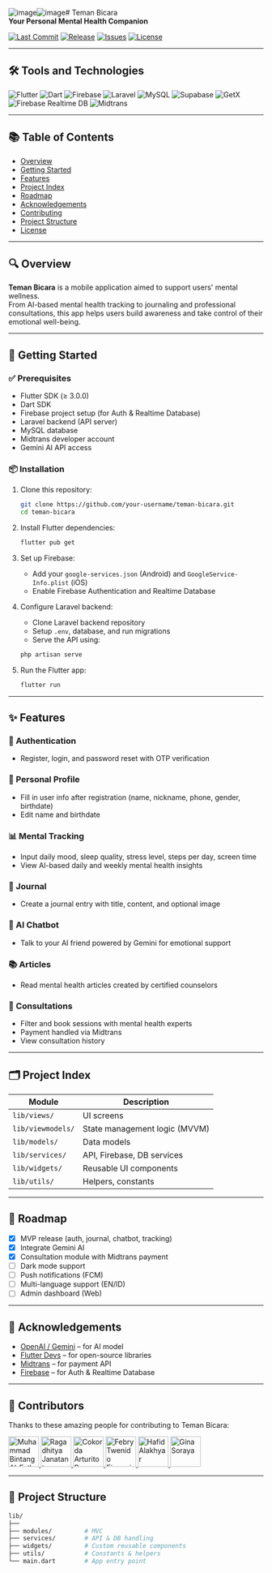 ![image](https://github.com/user-attachments/assets/5f5e72b2-84cb-4f83-ab70-0b8fac66820f)![image](https://github.com/user-attachments/assets/a7e09285-6e27-4749-9f0e-4e7a8dd8a9b9)# Teman Bicara  
**Your Personal Mental Health Companion**  

[![Last Commit](https://img.shields.io/github/last-commit/alfathoshi/temanbicara?color=blue)](https://github.com/alfathoshi/temanbicara/commits/main)
[![Release](https://img.shields.io/github/v/release/alfathoshi/temanbicara?color=green)](https://github.com/alfathoshi/temanbicara/releases)
[![Issues](https://img.shields.io/github/issues/alfathoshi/temanbicara)](https://github.com/alfathoshi/temanbicara/issues)
[![License](https://img.shields.io/github/license/alfathoshi/temanbicara)](LICENSE)

---

## 🛠️ Tools and Technologies

<p align="left"> <img alt="Flutter" src="https://img.shields.io/badge/Flutter-02569B?style=for-the-badge&logo=flutter&logoColor=white"/> <img alt="Dart" src="https://img.shields.io/badge/Dart-0175C2?style=for-the-badge&logo=dart&logoColor=white"/> <img alt="Firebase" src="https://img.shields.io/badge/Firebase-FFCA28?style=for-the-badge&logo=firebase&logoColor=black"/> <img alt="Laravel" src="https://img.shields.io/badge/Laravel-FF2D20?style=for-the-badge&logo=laravel&logoColor=white"/> <img alt="MySQL" src="https://img.shields.io/badge/MySQL-4479A1?style=for-the-badge&logo=mysql&logoColor=white"/> <img alt="Supabase" src="https://img.shields.io/badge/Supabase-3ECF8E?style=for-the-badge&logo=supabase&logoColor=white"/> <img alt="GetX" src="https://img.shields.io/badge/GetX-68D391?style=for-the-badge&logo=github&logoColor=white"/> <img alt="Firebase Realtime DB" src="https://img.shields.io/badge/Firebase_Realtime_DB-FFCA28?style=for-the-badge&logo=firebase&logoColor=black"/> <img alt="Midtrans" src="https://img.shields.io/badge/Midtrans-0086C3?style=for-the-badge&logo=google-pay&logoColor=white"/> </p>

---

## 📚 Table of Contents

- [Overview](#-overview)  
- [Getting Started](#-getting-started)  
- [Features](#-features)  
- [Project Index](#-project-index)  
- [Roadmap](#-roadmap)  
- [Acknowledgements](#-acknowledgements)  
- [Contributing](#-contributing)  
- [Project Structure](#-project-structure)  
- [License](#-license)  

---

## 🔍 Overview

**Teman Bicara** is a mobile application aimed to support users' mental wellness.  
From AI-based mental health tracking to journaling and professional consultations, this app helps users build awareness and take control of their emotional well-being.

---

## 🚀 Getting Started

### ✅ Prerequisites

- Flutter SDK (≥ 3.0.0)  
- Dart SDK  
- Firebase project setup (for Auth & Realtime Database)  
- Laravel backend (API server)  
- MySQL database  
- Midtrans developer account  
- Gemini AI API access  

### 📦 Installation

1. Clone this repository:

    ```bash
    git clone https://github.com/your-username/teman-bicara.git
    cd teman-bicara
    ```

2. Install Flutter dependencies:

    ```bash
    flutter pub get
    ```

3. Set up Firebase:

    - Add your `google-services.json` (Android) and `GoogleService-Info.plist` (iOS)  
    - Enable Firebase Authentication and Realtime Database  

4. Configure Laravel backend:

    - Clone Laravel backend repository  
    - Setup `.env`, database, and run migrations  
    - Serve the API using:

    ```bash
    php artisan serve
    ```

5. Run the Flutter app:

    ```bash
    flutter run
    ```

---

## ✨ Features

### 🔐 Authentication

- Register, login, and password reset with OTP verification  

### 👤 Personal Profile

- Fill in user info after registration (name, nickname, phone, gender, birthdate)  
- Edit name and birthdate  

### 📊 Mental Tracking

- Input daily mood, sleep quality, stress level, steps per day, screen time  
- View AI-based daily and weekly mental health insights  

### 📓 Journal

- Create a journal entry with title, content, and optional image  

### 🤖 AI Chatbot

- Talk to your AI friend powered by Gemini for emotional support  

### 📚 Articles

- Read mental health articles created by certified counselors  

### 💬 Consultations

- Filter and book sessions with mental health experts  
- Payment handled via Midtrans  
- View consultation history  

---

## 🗂️ Project Index

| Module            | Description                          |
|-------------------|--------------------------------------|
| `lib/views/`      | UI screens                           |
| `lib/viewmodels/` | State management logic (MVVM)        |
| `lib/models/`     | Data models                          |
| `lib/services/`   | API, Firebase, DB services           |
| `lib/widgets/`    | Reusable UI components               |
| `lib/utils/`      | Helpers, constants                   |

---

## 🧭 Roadmap

- [x] MVP release (auth, journal, chatbot, tracking)  
- [x] Integrate Gemini AI  
- [x] Consultation module with Midtrans payment  
- [ ] Dark mode support  
- [ ] Push notifications (FCM)  
- [ ] Multi-language support (EN/ID)  
- [ ] Admin dashboard (Web)  

---

## 🙌 Acknowledgements

- [OpenAI / Gemini](https://deepmind.google/technologies/gemini/) – for AI model  
- [Flutter Devs](https://flutter.dev) – for open-source libraries  
- [Midtrans](https://midtrans.com) – for payment API  
- [Firebase](https://firebase.google.com) – for Auth & Realtime Database  

---

## 👥 Contributors

Thanks to these amazing people for contributing to Teman Bicara:

<a href="https://github.com/alfathoshi">
  <img src="https://avatars.githubusercontent.com/u/134042931?v=4" width="60" alt="Muhammad Bintang Al-Fath"/>
</a>
<a href="https://github.com/Raga-Git">
  <img src="https://avatars.githubusercontent.com/u/57023126?s=130&v=4" width="60" alt="Ragadhitya Janatantra Koeshutama"/>
</a>
<a href="https://github.com/RevanArturito">
  <img src="https://avatars.githubusercontent.com/u/152382596?s=130&v=4" width="60" alt="Cokorda Arturito Revan Putra Diarta"/>
</a>
<a href="https://github.com/Febry3">
  <img src="https://avatars.githubusercontent.com/u/121351049?s=130&v=4" width="60" alt="Febry Twenido Firmanio"/>
</a>
<a href="https://github.com/hafiiddd">
  <img src="https://avatars.githubusercontent.com/u/120325516?s=130&v=4" width="60" alt="Hafid Alakhyar"/>
</a>
<a href="https://github.com/GinaSoraya">
  <img src="https://avatars.githubusercontent.com/u/153975036?s=130&v=4" width="60" alt="Gina Soraya"/>
</a>

---

## 🧱 Project Structure

```bash
lib/
├──
├── modules/         # MVC
├── services/        # API & DB handling
├── widgets/         # Custom reusable components
├── utils/           # Constants & helpers
└── main.dart        # App entry point

